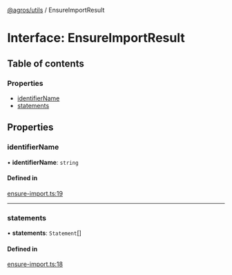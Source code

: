 [@agros/utils](../index.md) / EnsureImportResult

# Interface: EnsureImportResult

## Table of contents

### Properties

- [identifierName](EnsureImportResult.md#identifiername)
- [statements](EnsureImportResult.md#statements)

## Properties

### <a id="identifiername" name="identifiername"></a> identifierName

• **identifierName**: `string`

#### Defined in

[ensure-import.ts:19](https://github.com/agrosjs/agros/blob/308fc0e/packages/agros-utils/src/ensure-import.ts#L19)

___

### <a id="statements" name="statements"></a> statements

• **statements**: `Statement`[]

#### Defined in

[ensure-import.ts:18](https://github.com/agrosjs/agros/blob/308fc0e/packages/agros-utils/src/ensure-import.ts#L18)
